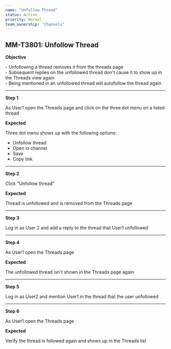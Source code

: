 ```yaml
---
name: "Unfollow Thread"
status: Active
priority: Normal
team_ownership: "Channels"
---
```


## MM-T3801: Unfollow Thread

**Objective**

\- Unfollowing a thread removes it from the threads page\
\- Subsequent replies on the unfollowed thread don't cause it to show up in the Threads view again\
\- Being mentioned in an unfollowed thread will autofollow the thread again

---

**Step 1**

As User1 open the Threads page and click on the three dot menu on a listed thread

**Expected**

Three dot menu shows up with the following options:

- Unfollow thread
- Open in channel
- Save
- Copy link

---

**Step 2**

Click "Unfollow thread"

**Expected**

Thread is unfollowed and is removed from the Threads page

---

**Step 3**

Log in as User 2 and add a reply to the thread that User1 unfollowed

---

**Step 4**

As User1 open the Threads page

**Expected**

The unfollowed thread isn't shown in the Threads page again

---

**Step 5**

Log in as User2 and mention User1 in the thread that the user unfollowed

---

**Step 6**

As User1 open the Threads page

**Expected**

Verify the thread is followed again and shows up in the Threads list
